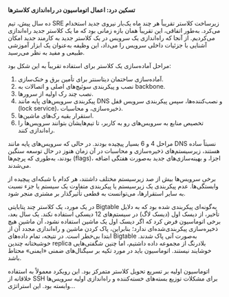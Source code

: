 **تسکین درد: اعمال اتوماسیون در راه‌اندازی کلاسترها**

ده سال پیش، تیم SRE زیرساخت کلاستر تقریباً هر چند ماه یک‌بار نیروی جدید استخدام می‌کرد. به‌طور اتفاقی، این تقریباً همان بازه زمانی بود که ما یک کلاستر جدید راه‌اندازی می‌کردیم. از آنجا که راه‌اندازی یک سرویس در یک کلاستر جدید به کارمند جدید امکان آشنایی با جزئیات داخلی سرویس را می‌داد، این وظیفه به‌عنوان یک ابزار آموزشی طبیعی و مفید به نظر می‌رسید.

مراحل آماده‌سازی یک کلاستر برای استفاده تقریباً به این شکل بود:
1. آماده‌سازی ساختمان دیتاسنتر برای تأمین برق و خنک‌سازی.
2. نصب و پیکربندی سوئیچ‌های اصلی و اتصالات به backbone.
3. نصب چند رک اولیه از سرورها.
4. پیکربندی سرویس‌های پایه مانند DNS و نصب‌کننده‌ها، سپس پیکربندی سرویس قفل (lock service)، ذخیره‌سازی، و محاسبات.
5. استقرار بقیه رک‌های ماشین‌ها.
6. تخصیص منابع به سرویس‌های رو به کاربر، تا تیم‌هایشان بتوانند سرویس‌ها را راه‌اندازی کنند.

مراحل 4 و 6 بسیار پیچیده بودند. در حالی که سرویس‌های پایه مانند DNS نسبتاً ساده هستند، زیرسیستم‌های ذخیره‌سازی و محاسبات در آن زمان هنوز در حال توسعه سنگین بودند، به‌طوری که پرچم‌ها (flags)، اجزا، و بهینه‌سازی‌های جدید به‌صورت هفتگی اضافه می‌شدند.

برخی سرویس‌ها بیش از صد زیرسیستم مختلف داشتند، هر کدام با شبکه‌ای پیچیده از وابستگی‌ها. عدم پیکربندی یک زیرسیستم یا پیکربندی متفاوت یک سیستم یا جزء نسبت به سایر استقرارها، می‌توانست به قطعی تأثیرگذار بر مشتری منجر شود.

در یک مورد، یک کلاستر چند پتابایتی Bigtable به‌گونه‌ای پیکربندی شده بود که به دلایل تأخیر، از دیسک اول (دیسک لاگ) در سیستم‌های 12 دیسکی استفاده نکند. یک سال بعد، برخی اتوماسیون فرض کرد که اگر دیسک اول یک ماشین استفاده نشود، آن ماشین هیچ ذخیره‌سازی پیکربندی‌شده‌ای ندارد؛ بنابراین، پاک کردن ماشین و راه‌اندازی مجدد آن از ابتدا بی‌خطر است. در نتیجه، تمام داده‌های Bigtable به‌صورت آنی پاک شدند. خوشبختانه چندین replica بلادرنگ از مجموعه داده داشتیم، اما چنین شگفتی‌هایی خوشایند نیستند. اتوماسیون باید در مورد تکیه بر سیگنال‌های ضمنی «ایمنی» محتاط باشد.

اتوماسیون اولیه بر تسریع تحویل کلاستر متمرکز بود. این رویکرد معمولاً به استفاده خلاقانه از SSH برای مشکلات توزیع بسته‌های خسته‌کننده و راه‌اندازی اولیه سرویس‌ها وابسته بود. این استراتژی...